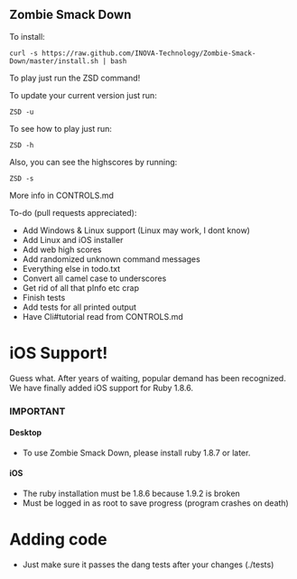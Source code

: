 ## Zombie Smack Down

To install:

    curl -s https://raw.github.com/INOVA-Technology/Zombie-Smack-Down/master/install.sh | bash

To play just run the ZSD command!

To update your current version just run:

    ZSD -u

To see how to play just run:

    ZSD -h

Also, you can see the highscores by running:

    ZSD -s

More info in CONTROLS.md

To-do (pull requests appreciated):
* Add Windows & Linux support (Linux may work, I dont know)
* Add Linux and iOS installer
* Add web high scores
* Add randomized unknown command messages
* Everything else in todo.txt
* Convert all camel case to underscores
* Get rid of all that pInfo etc crap
* Finish tests
* Add tests for all printed output
* Have Cli#tutorial read from CONTROLS.md

# iOS Support!
Guess what. After years of waiting, popular demand has been recognized. We have finally added iOS support for Ruby 1.8.6. 


### IMPORTANT
#### Desktop
* To use Zombie Smack Down, please install ruby 1.8.7 or later.

#### iOS
* The ruby installation must be 1.8.6 because 1.9.2 is broken
* Must be logged in as root to save progress (program crashes on death)

# Adding code
* Just make sure it passes the dang tests after your changes (./tests)

